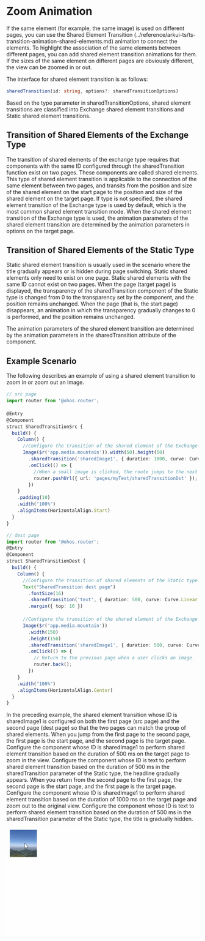 # Zoom Animation


If the same element (for example, the same image) is used on different pages, you can use the Shared Element Transition (../reference/arkui-ts/ts-transition-animation-shared-elements.md) animation to connect the elements. To highlight the association of the same elements between different pages, you can add shared element transition animations for them. If the sizes of the same element on different pages are obviously different, the view can be zoomed in or out.


The interface for shared element transition is as follows:



```ts
sharedTransition(id: string, options?: sharedTransitionOptions)
```


Based on the type parameter in sharedTransitionOptions, shared element transitions are classified into Exchange shared element transitions and Static shared element transitions.


## Transition of Shared Elements of the Exchange Type

The transition of shared elements of the exchange type requires that components with the same ID configured through the sharedTransition function exist on two pages. These components are called shared elements. This type of shared element transition is applicable to the connection of the same element between two pages, and transits from the position and size of the shared element on the start page to the position and size of the shared element on the target page. If type is not specified, the shared element transition of the Exchange type is used by default, which is the most common shared element transition mode. When the shared element transition of the Exchange type is used, the animation parameters of the shared element transition are determined by the animation parameters in options on the target page.


## Transition of Shared Elements of the Static Type

Static shared element transition is usually used in the scenario where the title gradually appears or is hidden during page switching. Static shared elements only need to exist on one page. Static shared elements with the same ID cannot exist on two pages. When the page (target page) is displayed, the transparency of the sharedTransition component of the Static type is changed from 0 to the transparency set by the component, and the position remains unchanged. When the page (that is, the start page) disappears, an animation in which the transparency gradually changes to 0 is performed, and the position remains unchanged.

The animation parameters of the shared element transition are determined by the animation parameters in the sharedTransition attribute of the component.


## Example Scenario

The following describes an example of using a shared element transition to zoom in or zoom out an image.


```ts
// src page
import router from '@ohos.router';

@Entry
@Component
struct SharedTransitionSrc {
  build() {
    Column() {
      //Configure the transition of the shared element of the Exchange type. The ID of the shared element is sharedImage1.
      Image($r('app.media.mountain')).width(50).height(50)
        .sharedTransition('sharedImage1', { duration: 1000, curve: Curve.Linear })
        .onClick(() => {
          //When a small image is clicked, the route jumps to the next page.
          router.pushUrl({ url: 'pages/myTest/sharedTransitionDst' });
        })
    }
    .padding(10)
    .width("100%")
    .alignItems(HorizontalAlign.Start)
  }
}
```




```ts
// dest page
import router from '@ohos.router';
@Entry
@Component
struct SharedTransitionDest {
  build() {
    Column() {
      //Configure the transition of shared elements of the Static type.
      Text("SharedTransition dest page")
        .fontSize(16)
        .sharedTransition('text', { duration: 500, curve: Curve.Linear, type: SharedTransitionEffectType.Static })
        .margin({ top: 10 })

      //Configure the transition of the shared element of the Exchange type. The ID of the shared element is sharedImage1.
      Image($r('app.media.mountain'))
        .width(150)
        .height(150)
        .sharedTransition('sharedImage1', { duration: 500, curve: Curve.Linear })
        .onClick(() => {
          // Return to the previous page when a user clicks an image.
          router.back();
        })
    }
    .width("100%")
    .alignItems(HorizontalAlign.Center)
  }
}
```


In the preceding example, the shared element transition whose ID is sharedImage1 is configured on both the first page (src page) and the second page (dest page) so that the two pages can match the group of shared elements. When you jump from the first page to the second page, the first page is the start page, and the second page is the target page. Configure the component whose ID is sharedImage1 to perform shared element transition based on the duration of 500 ms on the target page to zoom in the view. Configure the component whose ID is text to perform shared element transition based on the duration of 500 ms in the sharedTransition parameter of the Static type, the headline gradually appears. When you return from the second page to the first page, the second page is the start page, and the first page is the target page. Configure the component whose ID is sharedImage1 to perform shared element transition based on the duration of 1000 ms on the target page and zoom out to the original view. Configure the component whose ID is text to perform shared element transition based on the duration of 500 ms in the sharedTransition parameter of the Static type, the title is gradually hidden.



![sharedTransition](figures/sharedTransition.gif)
